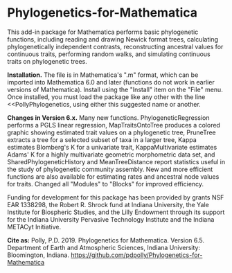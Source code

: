 # Phylogenetics-for-Mathematica
This add-in package for Mathematica performs basic phylogenetic functions, including reading and drawing Newick format trees, calculating phylogenetically independent contrasts, reconstructing ancestral values for continuous traits, performing random walks, and simulating continuous traits on phylogenetic trees.

<b>Installation.</b> The file is in Mathematica's ".m" format, which can be imported into Mathematica 6.0 and later (functions do not work in earlier versions of Mathematica). Install using the "Install" item on the "File" menu. Once installed, you must load the package like any other with the line <<PollyPhylogenetics, using either this suggested name or another.

<b>Changes in Version 6.x.</b>  Many new functions.  PhylogeneticRegression performs a PGLS linear regression, MapTraitsOntoTree produces a colored graphic showing estimated trait values on a phylogenetic tree, PruneTree extracts a tree for a selected subset of taxa in a larger tree, Kappa estimates Blomberg's K for a univariate trait, KappaMultivariate estimates Adams' K for a highly multivariate geometric morphometric data set, and SharedPhylogeneticHistory and MeanTreeDistance report statistics useful in the study of phylogenetic community assembly.  New and more efficient functions are also available for estimating rates and ancestral node values for traits.  Changed all "Modules" to "Blocks" for improved efficiency.

Funding for development for this package has been provided by grants NSF EAR 1338298, the Robert R. Shrock fund at Indiana University, the Yale Institute for Biospheric Studies, and the Lilly Endowment through its support for the Indiana University Pervasive Technology Institute and the Indiana METACyt Initiative.

<b>Cite as:</b> Polly, P.D. 2019. Phylogenetics for Mathematica. Version 6.5. Department of Earth and Atmospheric Sciences, Indiana University: Bloomington, Indiana. https://github.com/pdpolly/Phylogenetics-for-Mathematica
